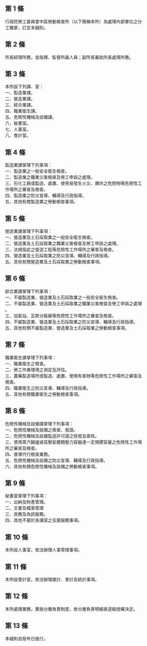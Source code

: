 第 1 條
-------
行政院勞工委員會中區勞動檢查所（以下簡稱本所）為處理內部單位之分  
工職掌，訂定本細則。

第 2 條
-------
所長綜理所務，並指揮、監督所屬人員；副所長襄助所長處理所務。

第 3 條
-------
本所設下列課、室：  
一、製造業課。  
二、營造業課。  
三、綜合業課。  
四、職業衛生課。  
五、危險性機械及設備課。  
六、秘書室。  
七、人事室。  
八、會計室。

第 4 條
-------
製造業課掌理下列事項：  
一、製造業之一般安全衛生檢查。  
二、製造業之職業災害檢查及勞工申訴之處理。  
三、石化工廠或製造、處置、使用易發生火災、爆炸之危險物等危險性工  
    作場所之審查及檢查。  
四、製造業之防災宣導、輔導及行政指導。  
五、其他有關製造業之勞動檢查事項。

第 5 條
-------
營造業課掌理下列事項：  
一、營造業及土石採取業之一般安全衛生檢查。  
二、營造業及土石採取業之職業災害檢查及勞工申訴之處理。  
三、法規指定之營造工程等危險性工作場所之審查及檢查。  
四、營造業及土石採取業之防災宣導、輔導及行政指導。  
五、其他有關營造業及土石採取業之勞動檢查事項。

第 6 條
-------
綜合業課掌理下列事項：  
一、不屬製造業、營造業及土石採取業之一般安全衛生檢查。  
二、不屬製造業、營造業及土石採取業之職業災害檢查及勞工申訴之處理  
    。  
三、加氣站、瓦斯分裝廠等危險性工作場所之審查及檢查。  
四、不屬製造業、營造業及土石採取業之防災宣導、輔導及行政指導。  
五、其他有關不屬製造業、營造業及土石採取業之勞動檢查事項。

第 7 條
-------
職業衛生課掌理下列事項：  
一、職業衛生之檢查。  
二、勞工作業環境之測定及評估。  
三、農藥製造場所或製造、處置、使用有害物等危險性工作場所之審查及  
    檢查。  
四、職業衛生之防災宣導、輔導及行政指導。  
五、其他有關職業衛生之勞動檢查事項。

第 8 條
-------
危險性機械及設備課掌理下列事項：  
一、危險性機械及設備之檢查、發證。  
二、危險性機械及設備製造許可證之核發及查核。  
三、使用蒸汽鍋爐或高壓氣體類壓力容器達一定規模容量之危險性工作場  
    所之審查及檢查。  
四、督導代行檢查業務。  
五、危險性機械及設備之防災宣導、輔導及行政指導。  
六、其他有關危險性機械及設備之勞動檢查事項。

第 9 條
-------
秘書室掌理下列事項：  
一、出納及財產管理。  
二、文書及檔案管理  
三、庶務及為民服務。  
四、其他不屬於各課室之支援服務事項。

第 10 條
--------
本所設人事室，依法辦理人事管理事項。

第 11 條
--------
本所設會計室，依法辦理歲計、會計及統計事項。

第 12 條
--------
本所處理業務，實施分層負責制度，依分層負責明細表逐級授權決定。

第 13 條
--------
本細則自發布日施行。

